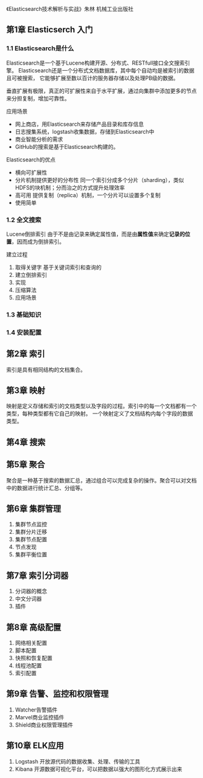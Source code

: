 《Elasticsearch技术解析与实战》朱林 机械工业出版社

## 第1章 Elasticserch 入门

### 1.1 Elasticsearch是什么
Elasticsearch是一个基于Lucene构建开源、分布式、RESTfull接口全文搜索引擎。
Elasticsearch还是一个分布式文档数据库，其中每个自动均是被索引的数据且可被搜索，
它能够扩展至数以百计的服务器存储以及处理PB级的数据。

垂直扩展有极限，真正的可扩展性来自于水平扩展，通过向集群中添加更多的节点来分担复制，增加可靠性。

应用场景
- 网上商店，用Elasticsearch来存储产品目录和库存信息
- 日志搜集系统，logstash收集数据，存储到Elasticsearch中
- 商业智能分析的需求
- GitHub的搜索是基于Elasticsearch构建的。

Elasticsearch的优点
- 横向可扩展性
- 分片机制提供更好的分布性 同一个索引分成多个分片（sharding），类似HDFS的块机制；分而治之的方式提升处理效率
- 高可用 提供复制（replica）机制，一个分片可以设置多个复制
- 使用简单

### 1.2 全文搜索
Lucene倒排索引 由于不是由记录来确定属性值，而是由**属性值**来确定**记录的位置**，因而成为倒排索引。

建立过程
1. 取得关键字 基于关键词索引和查询的
2. 建立倒排索引
3. 实现
4. 压缩算法
5. 应用场景

### 1.3 基础知识

### 1.4 安装配置

## 第2章 索引
索引是具有相同结构的文档集合。
## 第3章 映射
映射是定义存储和索引的文档类型以及字段的过程。索引中的每一个文档都有一个类型，每种类型都有它自己的映射。
一个映射定义了文档结构内每个字段的数据类型。
## 第4章 搜索

## 第5章 聚合
聚合是一种基于搜索的数据汇总，通过组合可以完成复杂的操作。聚合可以对文档中的数据进行统计汇总、分组等。

## 第6章 集群管理
1. 集群节点监控
2. 集群分片迁移
3. 集群节点配置
4. 节点发现
5. 集群平衡位置

## 第7章 索引分词器
1. 分词器的概念
2. 中文分词器
3. 插件

## 第8章 高级配置
1. 网络相关配置
2. 脚本配置
3. 快照和恢复配置
4. 线程池配置
5. 索引配置

## 第9章 告警、监控和权限管理
1. Watcher告警插件
2. Marvel商业监控插件
3. Shield商业权限管理插件

## 第10章 ELK应用
1. Logstash 开放源代码的数据收集、处理、传输的工具
2. Kibana 开源数据可视化平台，可以把数据以强大的图形化方式展示出来
